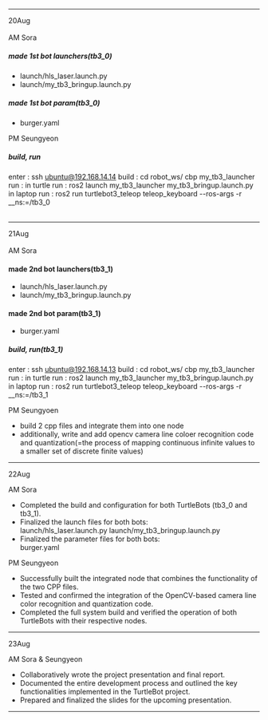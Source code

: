 ***
20Aug
<br>
<br>
AM Sora
##### made 1st bot launchers(tb3_0)
 - launch/hls_laser.launch.py
 - launch/my_tb3_bringup.launch.py
   
##### made 1st bot param(tb3_0)
 - burger.yaml

PM Seungyeon
##### build, run
enter : ssh ubuntu@192.168.14.14
build : cd robot_ws/
cbp my_tb3_launcher
run : 
in turtle run : ros2 launch my_tb3_launcher my_tb3_bringup.launch.py
in laptop run : ros2 run turtlebot3_teleop teleop_keyboard --ros-args -r __ns:=/tb3_0
<br>
<br>
***
21Aug
<br>
<br>
AM Sora
#### made 2nd bot launchers(tb3_1)
 - launch/hls_laser.launch.py
 - launch/my_tb3_bringup.launch.py

#### made 2nd bot param(tb3_1)
 - burger.yaml

##### build, run(tb3_1)
enter : ssh ubuntu@192.168.14.13
build : cd robot_ws/
cbp my_tb3_launcher
run : 
in turtle run : ros2 launch my_tb3_launcher my_tb3_bringup.launch.py
in laptop run : ros2 run turtlebot3_teleop teleop_keyboard --ros-args -r __ns:=/tb3_1

PM Seungyoen
 - build 2 cpp files and integrate them into one node
 - additionally, write and add opencv camera line coloer recognition code and quantization(=the process of mapping continuous infinite values to a smaller set of discrete finite values)
***
22Aug <br>

AM Sora
 - Completed the build and configuration for both TurtleBots (tb3_0 and tb3_1).
 - Finalized the launch files for both bots: <br>
        launch/hls_laser.launch.py
        launch/my_tb3_bringup.launch.py
 - Finalized the parameter files for both bots: <br>
        burger.yaml

PM Seungyeon
 - Successfully built the integrated node that combines the functionality of the two CPP files.
 - Tested and confirmed the integration of the OpenCV-based camera line color recognition and quantization code.
 - Completed the full system build and verified the operation of both TurtleBots with their respective nodes.
***
23Aug <br>

AM Sora & Seungyeon
 - Collaboratively wrote the project presentation and final report.
 - Documented the entire development process and outlined the key functionalities implemented in the TurtleBot project.
 - Prepared and finalized the slides for the upcoming presentation.

***
